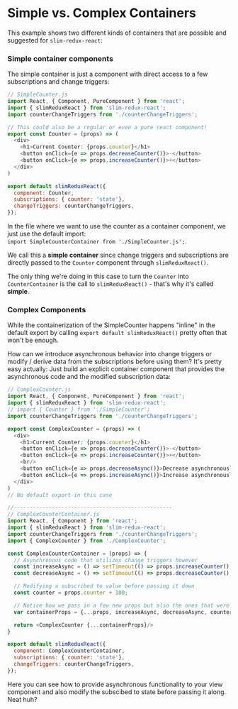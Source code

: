 Simple vs. Complex Containers
=============================

This example shows two different kinds of containers that are possible and suggested for `slim-redux-react`:  

### Simple container components
The simple container is just a component with direct access to a few subscriptions and change triggers:  

```javascript
// SimpleCounter.js
import React, { Component, PureComponent } from 'react';
import { slimReduxReact } from 'slim-redux-react';
import counterChangeTriggers from './counterChangeTriggers';

// This could also be a regular or even a pure react component!
export const Counter = (props) => (
  <div>
    <h1>Current Counter: {props.counter}</h1>
    <button onClick={e => props.decreaseCounter()}>-</button>
    <button onClick={e => props.increaseCounter()}>+</button>
  </div>
)

export default slimReduxReact({
  component: Counter,
  subscriptions: { counter: 'state'},
  changeTriggers: counterChangeTriggers,
});
```
In the file where we want to use the counter as a container component, we just use the default import:    
`import SimpleCounterContainer from './SimpleCounter.js';`.  

We call this a **simple container** since change triggers and subscriptions are directly passed to the `Counter` component through `slimReduxReact()`.

The only thing we're doing in this case to turn the `Counter` into `CounterContainer` is the call to `slimReduxReact()` - that's why it's called **simple**.

### Complex Components
While the containerization of the SimpleCounter happens "inline" in the default export by calling `export default slimReduxReact()` pretty often that won't be enough.  

How can we introduce asynchronous behavior into change triggers or modify / derive data from the subscriptions before using them? It's pretty easy actually: Just build an explicit container component that provides the asynchronous code and the modified subscription data:  

```javascript
// ComplexCounter.js
import React, { Component, PureComponent } from 'react';
import { slimReduxReact } from 'slim-redux-react';
// import { Counter } from './SimpleCounter';
import counterChangeTriggers from './counterChangeTriggers';

export const ComplexCounter = (props) => (
  <div>
    <h1>Current Counter: {props.counter}</h1>
    <button onClick={e => props.decreaseCounter()}>-</button>
    <button onClick={e => props.increaseCounter()}>+</button>
    <br/>
    <button onClick={e => props.decreaseAsync()}>Decrease asynchronously</button>
    <button onClick={e => props.increaseAsync()}>Increase asynchronously</button>
  </div>
)
// No default export in this case

//--------------------------------------------------
// ComplexCounterContainer.js
import React, { Component } from 'react';
import { slimReduxReact } from 'slim-redux-react';
import counterChangeTriggers from './counterChangeTriggers';
import { ComplexCounter } from './ComplexCounter';

const ComplexCounterContainer = (props) => {
  // Asynchronous code that utilizes change triggers however
  const increaseAsync = () => setTimeout(() => props.increaseCounter(), 500);
  const decreaseAsync = () => setTimeout(() => props.decreaseCounter(), 500);

  // Modifying a subscribed to value before passing it down
  const counter = props.counter + 100;

  // Notice how we pass in a few new props but also the ones that were added by slimReduxReact()
  var containerProps = {...props, increaseAsync, decreaseAsync, counter};

  return <ComplexCounter {...containerProps}/>
}

export default slimReduxReact({
  component: ComplexCounterContainer,
  subscriptions: { counter: 'state'},
  changeTriggers: counterChangeTriggers,
});

```

Here you can see how to provide asynchronous functionality to your view component and also modify the subscibed to state before passing it along. Neat huh?
